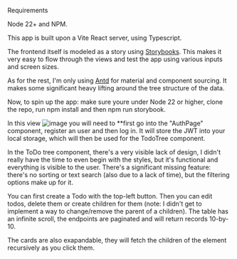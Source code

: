 Requirements

Node 22+ and NPM.

This app is built upon a Vite React server, using Typescript.

The frontend itself is modeled as a story using [Storybooks](https://storybook.js.org/). This makes it very easy to flow through the views and test the app using various inputs and screen sizes. 

As for the rest, I'm only using [Antd](https://ant.design/) for material and component sourcing. It makes some significant heavy lifting around the tree structure of the data.

Now, to spin up the app: make sure youre under Node 22 or higher, clone the repo, run npm install and then npm run storybook. 

In this view ![image](https://github.com/user-attachments/assets/6e298918-2a6b-4033-8cec-04df68ce142c) you will need to **first go into the "AuthPage" component, register an user and then log in. It will store the JWT into your local storage, which will then be used for the TodoTree component.

In the ToDo tree component, there's a very visible lack of design, I didn't really have the time to even begin with the styles, but it's functional and everything is visible to the user. There's a significant missing feature: there's no sorting or text search (also due to a lack of time), but the filtering options make up for it.

You can first create a Todo with the top-left button. Then you can edit todos, delete them or create children for them (note: I didn't get to implement a way to change/remove the parent of a children). The table has an infinite scroll, the endpoints are paginated and will return records 10-by-10. 

The cards are also exapandable, they will fetch the children of the element recursively as you click them.
